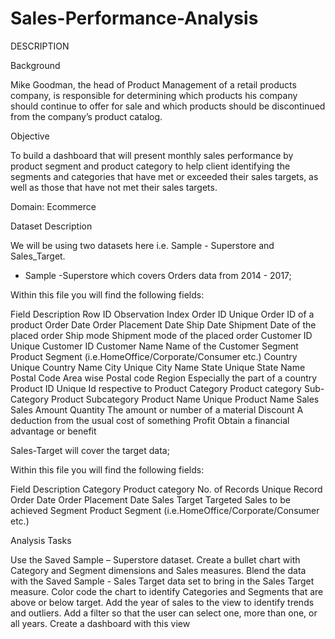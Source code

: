 # Sales-Performance-Analysis

DESCRIPTION

Background 

Mike Goodman, the head of Product Management of a retail products company, is responsible for determining which products his company should continue to offer for sale and which products should be discontinued from the company’s product catalog. 

Objective


To build a dashboard that will present monthly sales performance by product segment and product category to help client identifying the segments and categories that have met or exceeded their sales targets, as well as those that have not met their sales targets. 

Domain: Ecommerce

Dataset Description

We will be using two datasets here i.e. Sample - Superstore and Sales_Target.

* Sample -Superstore which covers Orders data from 2014 - 2017;

Within this file you will find the following fields:

Field 	Description
Row ID	Observation Index
Order ID	Unique Order ID of a product
Order Date	Order Placement Date
Ship Date	Shipment Date of the placed order
Ship mode	Shipment mode of the placed order
Customer ID	Unique Customer ID
Customer Name	Name of the Customer
Segment	Product Segment (i.e.HomeOffice/Corporate/Consumer etc.)
Country	Unique Country Name
City	Unique City Name
State	Unique State Name
Postal Code	Area wise Postal code
Region	Especially the part of a country
Product ID	Unique Id respective to Product
Category	Product category
Sub-Category	Product Subcategory
Product Name	Unique Product Name
Sales	Sales Amount
Quantity	The amount or number of a material
Discount	A deduction from the usual cost of something
Profit	Obtain a financial advantage or benefit

 Sales-Target will cover the target data;


Within this file you will find the following fields:

Field 	Description
Category	Product category
No. of Records	Unique Record
Order Date	Order Placement Date
Sales Target	Targeted Sales to be achieved 
Segment	Product Segment (i.e.HomeOffice/Corporate/Consumer etc.)
 


Analysis Tasks

Use the Saved Sample – Superstore dataset. 
Create a bullet chart with Category and Segment dimensions and Sales measures. 
Blend the data with the Saved Sample - Sales Target data set to bring in the Sales Target measure. 
Color code the chart to identify Categories and Segments that are above or below target. 
Add the year of sales to the view to identify trends and outliers. 
Add a filter so that the user can select one, more than one, or all years. 
Create a dashboard with this view
